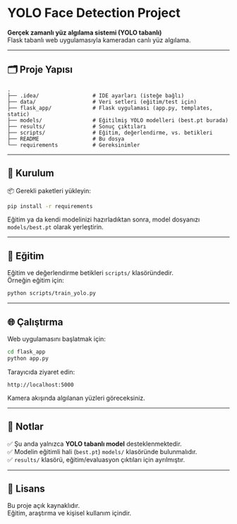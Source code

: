 # YOLO Face Detection Project

**Gerçek zamanlı yüz algılama sistemi (YOLO tabanlı)**\
Flask tabanlı web uygulamasıyla kameradan canlı yüz algılama.

---

## 🗂️ Proje Yapısı

```
.
├── .idea/                 # IDE ayarları (isteğe bağlı)
├── data/                  # Veri setleri (eğitim/test için)
├── flask_app/             # Flask uygulaması (app.py, templates, static)
├── models/                # Eğitilmiş YOLO modelleri (best.pt burada)
├── results/               # Sonuç çıktıları
├── scripts/               # Eğitim, değerlendirme, vs. betikleri
├── README                 # Bu dosya
└── requirements           # Gereksinimler
```

---

## 🚀 Kurulum

📦 Gerekli paketleri yükleyin:

```bash
pip install -r requirements
```

Eğitim ya da kendi modelinizi hazırladıktan sonra, model dosyanızı `models/best.pt` olarak yerleştirin.

---

## 🧪 Eğitim

Eğitim ve değerlendirme betikleri `scripts/` klasöründedir.\
Örneğin eğitim için:

```bash
python scripts/train_yolo.py
```

---

## 🌐 Çalıştırma

Web uygulamasını başlatmak için:

```bash
cd flask_app
python app.py
```

Tarayıcıda ziyaret edin:

```
http://localhost:5000
```

Kamera akışında algılanan yüzleri göreceksiniz.

---

## 📄 Notlar

✅ Şu anda yalnızca **YOLO tabanlı model** desteklenmektedir.\
✅ Modelin eğitimli hali (`best.pt`) `models/` klasöründe bulunmalıdır.\
✅ `results/` klasörü, eğitim/evaluasyon çıktıları için ayrılmıştır.

---

## 📃 Lisans

Bu proje açık kaynaklıdır.\
Eğitim, araştırma ve kişisel kullanım içindir.

